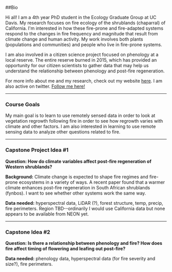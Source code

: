 ##Bio

Hi all! I am a 4th year PhD student in the Ecology Graduate Group at UC Davis. My research focuses on fire ecology of the shrublands (chaparral) of California. I'm interested in how these fire-prone and fire-adapted systems respond to the changes in fire frequency and magnitude that result from climate change and human activity. My work involves both plants (populations and communities) and people who live in fire-prone systems.

I am also involved in a citizen science project focused on phenology at a local reserve. The entire reserve burned in 2015, which has provided an opportunity for our citizen scientists to gather data that may help us understand the relationship between phenology and post-fire regeneration.

For more info about me and my research, check out my website [here](http://wwww.amweill.weebly.com). I am also active on twitter. [Follow me here!](https://twitter.com/Al_R_Wallace)

***

### Course Goals

My main goal is to learn to use remotely sensed data in order to look at vegetation regrowth following fire in order to see how regrowth varies with climate and other factors. I am also interested in learning to use remote sensing data to analyze other questions related to fire.

***

### Capstone Project Idea #1

**Question: How do climate variables affect post-fire regeneration of Western shrublands?**

**Background:** Climate change is expected to shape fire regimes and fire-prone ecosystems in a variety of ways. A recent paper found that a warmer climate enhances post-fire regeneration in South African shrublands (fynbos). I want to see whether other systems work the same way.

**Data needed:** hyperspectral data, LiDAR (?), forest structure, temp, precip, fire perimeters. Region TBD--ordinarily I would use California data but none appears to be available from NEON yet.

***

### Capstone Idea #2

**Question: Is there a relationship between phenology and fire? How does fire affect timing of flowering and leafing out post-fire?**

**Data needed:** phenology data, hyperspectral data (for fire severity and size?), fire perimeters.
